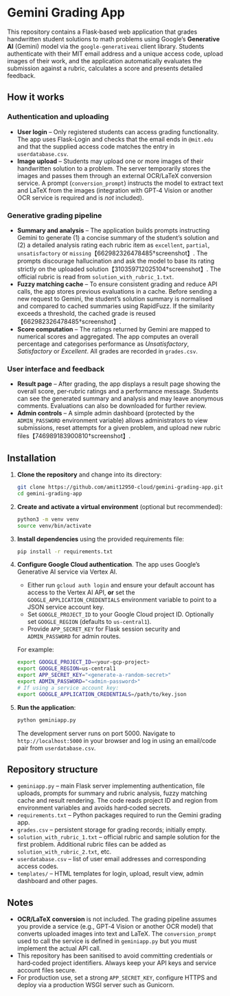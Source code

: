 # Gemini Grading App

This repository contains a Flask‑based web application that grades handwritten student solutions to math problems using Google’s **Generative AI** (Gemini) model via the `google‑generativeai` client library.  Students authenticate with their MIT email address and a unique access code, upload images of their work, and the application automatically evaluates the submission against a rubric, calculates a score and presents detailed feedback.

## How it works

### Authentication and uploading

* **User login** – Only registered students can access grading functionality.  The app uses Flask‑Login and checks that the email ends in `@mit.edu` and that the supplied access code matches the entry in `userdatabase.csv`.
* **Image upload** – Students may upload one or more images of their handwritten solution to a problem.  The server temporarily stores the images and passes them through an external OCR/LaTeX conversion service.  A prompt (`conversion_prompt`) instructs the model to extract text and LaTeX from the images (integration with GPT‑4 Vision or another OCR service is required and is *not* included).

### Generative grading pipeline

* **Summary and analysis** – The application builds prompts instructing Gemini to generate (1) a concise summary of the student’s solution and (2) a detailed analysis rating each rubric item as `excellent`, `partial`, `unsatisfactory` or `missing`【662982326478485†screenshot】.  The prompts discourage hallucination and ask the model to base its rating strictly on the uploaded solution【310359712025104†screenshot】.  The official rubric is read from `solution_with_rubric_1.txt`.
* **Fuzzy matching cache** – To ensure consistent grading and reduce API calls, the app stores previous evaluations in a cache.  Before sending a new request to Gemini, the student’s solution summary is normalised and compared to cached summaries using RapidFuzz.  If the similarity exceeds a threshold, the cached grade is reused【662982326478485†screenshot】.
* **Score computation** – The ratings returned by Gemini are mapped to numerical scores and aggregated.  The app computes an overall percentage and categorises performance as *Unsatisfactory*, *Satisfactory* or *Excellent*.  All grades are recorded in `grades.csv`.

### User interface and feedback

* **Result page** – After grading, the app displays a result page showing the overall score, per‑rubric ratings and a performance message.  Students can see the generated summary and analysis and may leave anonymous comments.  Evaluations can also be downloaded for further review.
* **Admin controls** – A simple admin dashboard (protected by the `ADMIN_PASSWORD` environment variable) allows administrators to view submissions, reset attempts for a given problem, and upload new rubric files【746989183900810†screenshot】.

## Installation

1. **Clone the repository** and change into its directory:

   ```bash
   git clone https://github.com/amit12950-cloud/gemini-grading-app.git
   cd gemini-grading-app
   ```

2. **Create and activate a virtual environment** (optional but recommended):

   ```bash
   python3 -m venv venv
   source venv/bin/activate
   ```

3. **Install dependencies** using the provided requirements file:

   ```bash
   pip install -r requirements.txt
   ```

4. **Configure Google Cloud authentication**.  The app uses Google’s Generative AI service via Vertex AI.

   * Either run `gcloud auth login` and ensure your default account has access to the Vertex AI API, **or** set the `GOOGLE_APPLICATION_CREDENTIALS` environment variable to point to a JSON service account key.
   * Set `GOOGLE_PROJECT_ID` to your Google Cloud project ID.  Optionally set `GOOGLE_REGION` (defaults to `us‑central1`).
   * Provide `APP_SECRET_KEY` for Flask session security and `ADMIN_PASSWORD` for admin routes.

   For example:

   ```bash
   export GOOGLE_PROJECT_ID=<your‑gcp‑project>
   export GOOGLE_REGION=us‑central1
   export APP_SECRET_KEY="<generate‑a‑random‑secret>"
   export ADMIN_PASSWORD="<admin‑password>"
   # If using a service account key:
   export GOOGLE_APPLICATION_CREDENTIALS=/path/to/key.json
   ```

5. **Run the application**:

   ```bash
   python geminiapp.py
   ```

   The development server runs on port 5000.  Navigate to `http://localhost:5000` in your browser and log in using an email/code pair from `userdatabase.csv`.

## Repository structure

- `geminiapp.py` – main Flask server implementing authentication, file uploads, prompts for summary and rubric analysis, fuzzy matching cache and result rendering.  The code reads project ID and region from environment variables and avoids hard‑coded secrets.
- `requirements.txt` – Python packages required to run the Gemini grading app.
- `grades.csv` – persistent storage for grading records; initially empty.
- `solution_with_rubric_1.txt` – official rubric and sample solution for the first problem.  Additional rubric files can be added as `solution_with_rubric_2.txt`, etc.
- `userdatabase.csv` – list of user email addresses and corresponding access codes.
- `templates/` – HTML templates for login, upload, result view, admin dashboard and other pages.

## Notes

- **OCR/LaTeX conversion** is not included.  The grading pipeline assumes you provide a service (e.g., GPT‑4 Vision or another OCR model) that converts uploaded images into text and LaTeX.  The `conversion_prompt` used to call the service is defined in `geminiapp.py` but you must implement the actual API call.
- This repository has been sanitised to avoid committing credentials or hard‑coded project identifiers.  Always keep your API keys and service account files secure.
- For production use, set a strong `APP_SECRET_KEY`, configure HTTPS and deploy via a production WSGI server such as Gunicorn.

